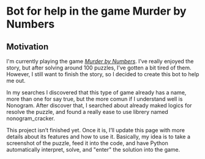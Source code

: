 # Bot for help in the game Murder by Numbers

## Motivation
I'm currently playing the game  [*Murder by Numbers*](https://store.steampowered.com/app/1140290/Murder_by_Numbers/). I’ve really enjoyed the story, but after solving around 100 puzzles, I’ve gotten a bit tired of them. However, I still want to finish the story, so I decided to create this bot to help me out.

In my searches I discovered that this type of game already has a name, more than one for say true, but the more comun if I understand well is Nonogram. After discover that, I searched about already maked logics for resolve the puzzle, and found a really ease to use librery named nonogram_cracker.

This project isn’t finished yet. Once it is, I’ll update this page with more details about its features and how to use it. Basically, my idea is to take a screenshot of the puzzle, feed it into the code, and have Python automatically interpret, solve, and "enter" the solution into the game.
